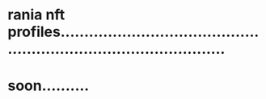 # rania nft profiles........................................................................................
# soon..........
